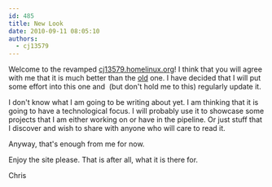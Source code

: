 ```yaml
---
id: 485
title: New Look
date: 2010-09-11 08:05:10
authors:
  - cj13579
---
```

Welcome to the revamped <a title="the new look site" href="http://cj13579.homelinux.org" target="_self">cj13579.homelinux.org</a>! I think that you will agree with me that it is much better than the <a title="The old site" href="http://cj13579.dyndns-server.com/old" target="_self">old</a> one. I have decided that I will put some effort into this one and  (but don't hold me to this) regularly update it.

I don't know what I am going to be writing about yet. I am thinking that it is going to have a technological focus. I will probably use it to showcase some projects that I am either working on or have in the pipeline. Or just stuff that I discover and wish to share with anyone who will care to read it.

Anyway, that's enough from me for now.

Enjoy the site please. That is after all, what it is there for.

Chris